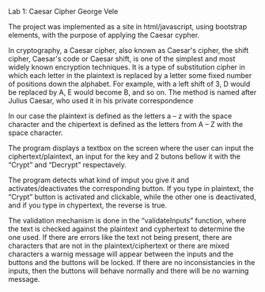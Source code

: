 Lab 1: Caesar Cipher
George Vele

The project was implemented as a site in html/javascript, using bootstrap elements, with the purpose of applying the Caesar cypher.

In cryptography, a Caesar cipher, also known as Caesar's cipher, the shift cipher, Caesar's code or Caesar shift, is one of the simplest and most widely known encryption techniques. It is a type of substitution cipher in which each letter in the plaintext is replaced by a letter some fixed number of positions down the alphabet. For example, with a left shift of 3, D would be replaced by A, E would become B, and so on. The method is named after Julius Caesar, who used it in his private correspondence

In our case the plaintext is defined as the letters a – z with the space character and the chipertext is defined as the letters from A – Z with the space character.

The program displays a textbox on the screen where the user can input the ciphertext/plaintext, an input for the key and 2 butons bellow it with the “Crypt” and “Decrypt” respectavely.

The program detects what kind of imput you give it and activates/deactivates the corresponding button. If you type in plaintext, the “Crypt” button is activated and clickable, while the other one is deactivated, and if you type in chypertext, the reverse is true.

The validation mechanism is done in the “validateInputs” function, where the text is checked against the plaintext and cyphertext to determine the one used. If there are errors like the text not being present, there are characters that are not in the plaintext/ciphertext or there are mixed characters a warnig message will appear between the inputs and the buttons and the buttons will be locked. If there are no inconsistancies in the inputs, then the buttons will behave normally and there will be no warning message.
